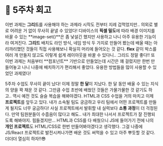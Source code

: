 # 🧐 5주차 회고

이번 과제는 **그리드**를 사용해야 하는 과제라 시작도 전부터 지레 겁먹었지만.. 의외로 별로 어려운 거 없이 무사히 끝낼 수 있었다! 디바이스의 **픽셀 밀도**에 따라 배경 이미지를 바꿀 수 있는 **image-set()**은 좀 낯설긴 했지만 사용하고 나니 아주 유용한 기능이라 여겨진다. **그리드** 배치도 라인 방식, 네임 방식 두 가지로 만들어 봤는데 배울 때는 아리까리했던 것들이 직접 사용해보니 확실히 머리에 들어오는 것 같다. **flex** 같이 박스를 여러 개 만들지 않고도 이렇게 쉽게 레이아웃을 바꿀 수 있다니.. 그리드 정말 좋다!! 또 이번 과제는 처음부터 \*\*컴포넌트\*\* 기반으로 만들었는데 시간은 꽤 걸렸지만 한번 만들어놓고 나니 나중에 배치하기가 편리해서 좋았다. 유용한 방법들을 많이 사용할 수 있었던 과제였다!

5주차 수업도 무사히 끝이 났다! 이제 정말 **한 달**이 지났다. 한 달 동안 배울 수 있는 지식의 양을 꽉 채운 것 같다. 그만큼 수업 초반에 배웠던 것들은 가물가물한 것 같기도 하고.. 역시 예전 것도 슬슬 복습을 해봐야겠다. HTML과 CSS 수업을 거의 마치고 이제 **프로젝트**를 앞두고 있다. 내가 소속될 팀도 궁금하고 우리 팀에서 어떤 프로젝트를 만들게 될지도 너무 궁금하다! 사실 프로젝트에서 발휘할 내 실력보다 **소통 과정**이 더 걱정된다. 만약 팀원분들이 수줍음이 많다고 해도.. 내가 최대한 나서서 프로젝트가 잘 진행되도록 해봐야지. 힘들겠지만...
HTML과 CSS를 다 배웠으니 JS에 들어가기 전에 나의 **개인 프로젝트**도 HTML/CSS로 한번 만들어봐야겠다고 생각했다. 그걸 나중에 JS/React 프로젝트로 발전시켜나가면 배운 것도 써먹을 수 있고 아주 뿌듯할 것 같다. 더더더 열심히 하자!!😎
